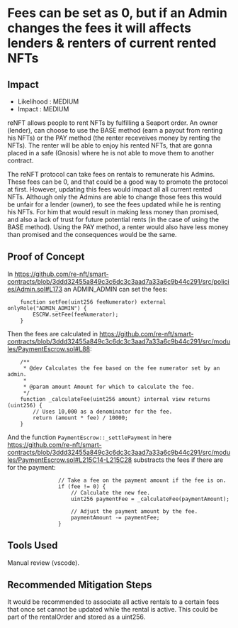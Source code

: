 # Fees can be set as 0, but if an Admin changes the fees it will affects lenders & renters of current rented NFTs

## Impact

* Likelihood : MEDIUM 
* Impact : MEDIUM

reNFT allows people to rent NFTs by fulfilling a Seaport order. An owner (lender), can choose to use the BASE method (earn a payout from renting his NFTs) or the PAY method (the renter receveives money by renting the NFTs).
The renter will be able to enjoy his rented NFTs, that are gonna placed in a safe (Gnosis) where he is not able to move them to another contract.

The reNFT protocol can take fees on rentals to remunerate his Admins.
These fees can be 0, and that could be a good way to promote the protocol at first. However, updating this fees would impact all all current rented NFTs.
Although only the Admins are able to change those fees this would be unfair for a lender (owner), to see the fees updated while he is renting his NFTs.
For him that would result in making less money than promised, and also a lack of trust for future potential rents (in the case of using the BASE method).
Using the PAY method, a renter would also have less money than promised and the consequences would be the same.

## Proof of Concept

In https://github.com/re-nft/smart-contracts/blob/3ddd32455a849c3c6dc3c3aad7a33a6c9b44c291/src/policies/Admin.sol#L173 an ADMIN_ADMIN can set the fees:

```
    function setFee(uint256 feeNumerator) external onlyRole("ADMIN_ADMIN") {
        ESCRW.setFee(feeNumerator);
    }
```

Then the fees are calculated in https://github.com/re-nft/smart-contracts/blob/3ddd32455a849c3c6dc3c3aad7a33a6c9b44c291/src/modules/PaymentEscrow.sol#L88:

```
    /**
     * @dev Calculates the fee based on the fee numerator set by an admin.
     *
     * @param amount Amount for which to calculate the fee.
     */
    function _calculateFee(uint256 amount) internal view returns (uint256) {
        // Uses 10,000 as a denominator for the fee.
        return (amount * fee) / 10000;
    }
```

And the function `PaymentEscrow::_settlePayment` in here https://github.com/re-nft/smart-contracts/blob/3ddd32455a849c3c6dc3c3aad7a33a6c9b44c291/src/modules/PaymentEscrow.sol#L215C14-L215C28 substracts the fees if there are for the payment:

```
                // Take a fee on the payment amount if the fee is on.
                if (fee != 0) {
                    // Calculate the new fee.
                    uint256 paymentFee = _calculateFee(paymentAmount);

                    // Adjust the payment amount by the fee.
                    paymentAmount -= paymentFee;
                }
```

## Tools Used
Manual review (vscode).

## Recommended Mitigation Steps
It would be recommended to associate all active rentals to a certain fees that once set cannot be updated while the rental is active.
This could be part of the rentalOrder and stored as a uint256.